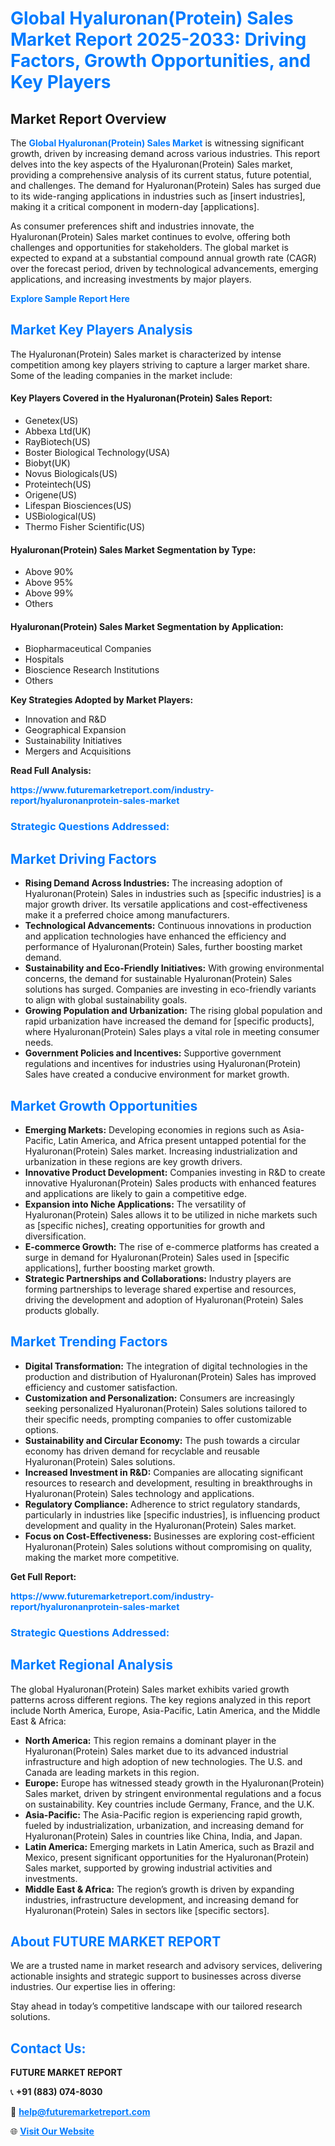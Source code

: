 <h1 style="color: #007BFF;">Global Hyaluronan(Protein) Sales Market Report 2025-2033: Driving Factors, Growth Opportunities, and Key Players</h1>

<section id="overview">
<h2>Market Report Overview</h2>
<p>The <a href="https://www.futuremarketreport.com/industry-report/hyaluronanprotein-sales-market" style="color: #007BFF; text-decoration: none;"><strong>Global Hyaluronan(Protein) Sales Market</strong></a> is witnessing significant growth, driven by increasing demand across various industries. This report delves into the key aspects of the Hyaluronan(Protein) Sales market, providing a comprehensive analysis of its current status, future potential, and challenges. The demand for Hyaluronan(Protein) Sales has surged due to its wide-ranging applications in industries such as [insert industries], making it a critical component in modern-day [applications].</p>
<p>As consumer preferences shift and industries innovate, the Hyaluronan(Protein) Sales market continues to evolve, offering both challenges and opportunities for stakeholders. The global market is expected to expand at a substantial compound annual growth rate (CAGR) over the forecast period, driven by technological advancements, emerging applications, and increasing investments by major players.</p>
</section>

<section id="overview">
<p><a href="https://www.futuremarketreport.com/request-sample/reportId=109155" style="color: #007BFF; text-decoration: none;"><strong>Explore Sample Report Here</strong></a></p>
</section>

<section id="key-players">
<h2 style="color: #007BFF;">Market Key Players Analysis</h2>
<p>The Hyaluronan(Protein) Sales market is characterized by intense competition among key players striving to capture a larger market share. Some of the leading companies in the market include:</p>
<h4>Key Players Covered in the Hyaluronan(Protein) Sales Report:</h4>
<ul><li>Genetex(US)</li><li>Abbexa Ltd(UK)</li><li>RayBiotech(US)</li><li>Boster Biological Technology(USA)</li><li>Biobyt(UK)</li><li>Novus Biologicals(US)</li><li>Proteintech(US)</li><li>Origene(US)</li><li>Lifespan Biosciences(US)</li><li>USBiological(US)</li><li>Thermo Fisher Scientific(US)</li></ul>
<h4>Hyaluronan(Protein) Sales Market Segmentation by Type:</h4>
<ul><li>Above 90%</li><li>Above 95%</li><li>Above 99%</li><li>Others</li></ul>

<h4>Hyaluronan(Protein) Sales Market Segmentation by Application:</h4>
<ul><li>Biopharmaceutical Companies</li><li>Hospitals</li><li>Bioscience Research Institutions</li><li>Others</li></ul>
<p><strong>Key Strategies Adopted by Market Players:</strong></p>
<ul>
<li>Innovation and R&D</li>
<li>Geographical Expansion</li>
<li>Sustainability Initiatives</li>
<li>Mergers and Acquisitions</li>
</ul>
</section>

<section>
<p><strong>Read Full Analysis: </strong></p><a href="https://www.futuremarketreport.com/industry-report/hyaluronanprotein-sales-market" style="color: #007BFF; text-decoration: none;"><strong>https://www.futuremarketreport.com/industry-report/hyaluronanprotein-sales-market</strong></a>
<h3 style="color: #007BFF;">Strategic Questions Addressed:</h3>
</section>

<section id="driving-factors">
<h2 style="color: #007BFF;">Market Driving Factors</h2>
<ul>
<li><strong>Rising Demand Across Industries:</strong> The increasing adoption of Hyaluronan(Protein) Sales in industries such as [specific industries] is a major growth driver. Its versatile applications and cost-effectiveness make it a preferred choice among manufacturers.</li>
<li><strong>Technological Advancements:</strong> Continuous innovations in production and application technologies have enhanced the efficiency and performance of Hyaluronan(Protein) Sales, further boosting market demand.</li>
<li><strong>Sustainability and Eco-Friendly Initiatives:</strong> With growing environmental concerns, the demand for sustainable Hyaluronan(Protein) Sales solutions has surged. Companies are investing in eco-friendly variants to align with global sustainability goals.</li>
<li><strong>Growing Population and Urbanization:</strong> The rising global population and rapid urbanization have increased the demand for [specific products], where Hyaluronan(Protein) Sales plays a vital role in meeting consumer needs.</li>
<li><strong>Government Policies and Incentives:</strong> Supportive government regulations and incentives for industries using Hyaluronan(Protein) Sales have created a conducive environment for market growth.</li>
</ul>
</section>

<section id="growth-opportunities">
<h2 style="color: #007BFF;">Market Growth Opportunities</h2>
<ul>
<li><strong>Emerging Markets:</strong> Developing economies in regions such as Asia-Pacific, Latin America, and Africa present untapped potential for the Hyaluronan(Protein) Sales market. Increasing industrialization and urbanization in these regions are key growth drivers.</li>
<li><strong>Innovative Product Development:</strong> Companies investing in R&D to create innovative Hyaluronan(Protein) Sales products with enhanced features and applications are likely to gain a competitive edge.</li>
<li><strong>Expansion into Niche Applications:</strong> The versatility of Hyaluronan(Protein) Sales allows it to be utilized in niche markets such as [specific niches], creating opportunities for growth and diversification.</li>
<li><strong>E-commerce Growth:</strong> The rise of e-commerce platforms has created a surge in demand for Hyaluronan(Protein) Sales used in [specific applications], further boosting market growth.</li>
<li><strong>Strategic Partnerships and Collaborations:</strong> Industry players are forming partnerships to leverage shared expertise and resources, driving the development and adoption of Hyaluronan(Protein) Sales products globally.</li>
</ul>
</section>

<section id="trending-factors">
<h2 style="color: #007BFF;">Market Trending Factors</h2>
<ul>
<li><strong>Digital Transformation:</strong> The integration of digital technologies in the production and distribution of Hyaluronan(Protein) Sales has improved efficiency and customer satisfaction.</li>
<li><strong>Customization and Personalization:</strong> Consumers are increasingly seeking personalized Hyaluronan(Protein) Sales solutions tailored to their specific needs, prompting companies to offer customizable options.</li>
<li><strong>Sustainability and Circular Economy:</strong> The push towards a circular economy has driven demand for recyclable and reusable Hyaluronan(Protein) Sales solutions.</li>
<li><strong>Increased Investment in R&D:</strong> Companies are allocating significant resources to research and development, resulting in breakthroughs in Hyaluronan(Protein) Sales technology and applications.</li>
<li><strong>Regulatory Compliance:</strong> Adherence to strict regulatory standards, particularly in industries like [specific industries], is influencing product development and quality in the Hyaluronan(Protein) Sales market.</li>
<li><strong>Focus on Cost-Effectiveness:</strong> Businesses are exploring cost-efficient Hyaluronan(Protein) Sales solutions without compromising on quality, making the market more competitive.</li>
</ul>
</section>

<section>
<p><strong>Get Full Report: </strong></p><a href="https://www.futuremarketreport.com/industry-report/hyaluronanprotein-sales-market" style="color: #007BFF; text-decoration: none;"><strong>https://www.futuremarketreport.com/industry-report/hyaluronanprotein-sales-market</strong></a>
<h3 style="color: #007BFF;">Strategic Questions Addressed:</h3>
</section>


<section id="regional-analysis">
<h2 style="color: #007BFF;">Market Regional Analysis</h2>
<p>The global Hyaluronan(Protein) Sales market exhibits varied growth patterns across different regions. The key regions analyzed in this report include North America, Europe, Asia-Pacific, Latin America, and the Middle East & Africa:</p>
<ul>
<li><strong>North America:</strong> This region remains a dominant player in the Hyaluronan(Protein) Sales market due to its advanced industrial infrastructure and high adoption of new technologies. The U.S. and Canada are leading markets in this region.</li>
<li><strong>Europe:</strong> Europe has witnessed steady growth in the Hyaluronan(Protein) Sales market, driven by stringent environmental regulations and a focus on sustainability. Key countries include Germany, France, and the U.K.</li>
<li><strong>Asia-Pacific:</strong> The Asia-Pacific region is experiencing rapid growth, fueled by industrialization, urbanization, and increasing demand for Hyaluronan(Protein) Sales in countries like China, India, and Japan.</li>
<li><strong>Latin America:</strong> Emerging markets in Latin America, such as Brazil and Mexico, present significant opportunities for the Hyaluronan(Protein) Sales market, supported by growing industrial activities and investments.</li>
<li><strong>Middle East & Africa:</strong> The region’s growth is driven by expanding industries, infrastructure development, and increasing demand for Hyaluronan(Protein) Sales in sectors like [specific sectors].</li>
</ul>
</section>

<footer>
<h2 style="color: #007BFF;">About FUTURE MARKET REPORT</h2>
<p>We are a trusted name in market research and advisory services, delivering actionable insights and strategic support to businesses across diverse industries. Our expertise lies in offering:</p>

<p>Stay ahead in today’s competitive landscape with our tailored research solutions.</p>

<h2 style="color: #007BFF;">Contact Us:</h2>
<p><strong>FUTURE MARKET REPORT</strong></p>
<p>📞 <strong>+91 (883) 074-8030</strong></p>
<p>📧 <strong><a href="mailto:help@futuremarketreport.com" style="color: #007BFF;">help@futuremarketreport.com</a></strong></p>
<p>🌐 <strong><a href="https://www.futuremarketreport.com/" style="color: #007BFF;">Visit Our Website</a></strong></p>
</footer>